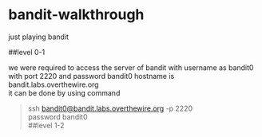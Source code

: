 # bandit-walkthrough

just playing bandit

##level 0-1<br>

<p>we were required to access the server of bandit with username as bandit0 with port 2220 and password bandit0
hostname is bandit.labs.overthewire.org <br>
it can be done by using command <br>

 > ssh bandit0@bandit.labs.overthewire.org -p 2220<br>
password bandit0<br>
##level 1-2<br>

